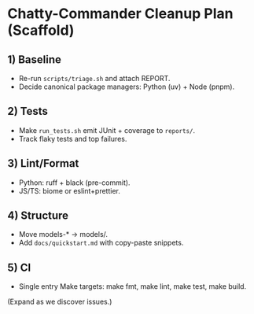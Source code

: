 # Chatty-Commander Cleanup Plan (Scaffold)

## 1) Baseline

- Re-run `scripts/triage.sh` and attach REPORT.
- Decide canonical package managers: Python (uv) + Node (pnpm).

## 2) Tests

- Make `run_tests.sh` emit JUnit + coverage to `reports/`.
- Track flaky tests and top failures.

## 3) Lint/Format

- Python: ruff + black (pre-commit).
- JS/TS: biome or eslint+prettier.

## 4) Structure

- Move models-\* -> models/.
- Add `docs/quickstart.md` with copy-paste snippets.

## 5) CI

- Single entry Make targets: make fmt, make lint, make test, make build.

(Expand as we discover issues.)
